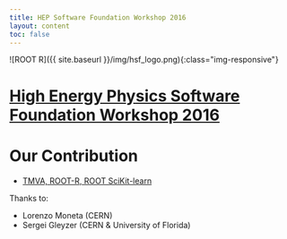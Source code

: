 ```yaml
---
title: HEP Software Foundation Workshop 2016
layout: content
toc: false
---
```


![ROOT R]({{ site.baseurl }}/img/hsf_logo.png){:class="img-responsive"}

# [High Energy Physics Software Foundation Workshop 2016](https://indico.cern.ch/event/496146/)

# Our Contribution
* [TMVA, ROOT-R, ROOT SciKit-learn](https://indico.cern.ch/event/496146/contributions/1174804/attachments/1267189/1876312/TMVA_HSF_workshop.pdf)

Thanks to:
* Lorenzo Moneta (CERN) 
* Sergei Gleyzer (CERN & University of Florida) 
